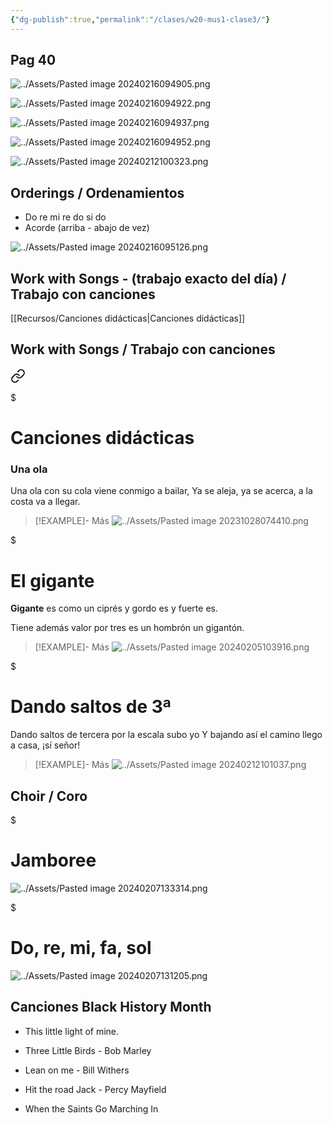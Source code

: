 ```yaml
---
{"dg-publish":true,"permalink":"/clases/w20-mus1-clase3/"}
---
```


<div class=slide>

## Pag 40

</div>
<div class=slide>

![../Assets/Pasted image 20240216094905.png](/img/user/Assets/Pasted%20image%2020240216094905.png)

</div>
<div class=slide>

![../Assets/Pasted image 20240216094922.png](/img/user/Assets/Pasted%20image%2020240216094922.png)

</div>
<div class="slide">

![../Assets/Pasted image 20240216094937.png](/img/user/Assets/Pasted%20image%2020240216094937.png)

</div>
<div class="slide">

![../Assets/Pasted image 20240216094952.png](/img/user/Assets/Pasted%20image%2020240216094952.png)

</div>
<div class="slide">

![../Assets/Pasted image 20240212100323.png](/img/user/Assets/Pasted%20image%2020240212100323.png)

</div>
<div class=slide>

## Orderings / Ordenamientos

- Do re mi re do si do
- Acorde (arriba - abajo de vez)

</div>
<div class="slide">

![../Assets/Pasted image 20240216095126.png](/img/user/Assets/Pasted%20image%2020240216095126.png)

</div>
<div class=slide>

## Work with Songs - (trabajo exacto del día) / Trabajo con canciones

[[Recursos/Canciones didácticas\|Canciones didácticas]]

</div>
<div class=slide>

## Work with Songs / Trabajo con canciones


<div class="transclusion internal-embed is-loaded"><a class="markdown-embed-link" href="/recursos/canciones-didacticas/#una-ola" aria-label="Open link"><svg xmlns="http://www.w3.org/2000/svg" width="24" height="24" viewBox="0 0 24 24" fill="none" stroke="currentColor" stroke-width="2" stroke-linecap="round" stroke-linejoin="round" class="svg-icon lucide-link"><path d="M10 13a5 5 0 0 0 7.54.54l3-3a5 5 0 0 0-7.07-7.07l-1.72 1.71"></path><path d="M14 11a5 5 0 0 0-7.54-.54l-3 3a5 5 0 0 0 7.07 7.07l1.71-1.71"></path></svg></a><div class="markdown-embed">

$<div class="markdown-embed-title">

# Canciones didácticas

</div>


### Una ola

Una ola con su cola viene conmigo a bailar,
Ya se aleja, ya se acerca, a la costa va a llegar.

>[!EXAMPLE]- Más
>![../Assets/Pasted image 20231028074410.png](/img/user/Assets/Pasted%20image%2020231028074410.png)


</div></div>


</div>
<div class="slide">


<div class="transclusion internal-embed is-loaded"><div class="markdown-embed">

$<div class="markdown-embed-title">

# El gigante

</div>



**Gigante** es
como un ciprés
y gordo es
y fuerte es.

Tiene además
valor por tres
es un hombrón
un gigantón.

>[!EXAMPLE]- Más
>![../Assets/Pasted image 20240205103916.png](/img/user/Assets/Pasted%20image%2020240205103916.png)

</div></div>


</div>
<div class="slide">


<div class="transclusion internal-embed is-loaded"><div class="markdown-embed">

$<div class="markdown-embed-title">

# Dando saltos de 3ª

</div>




Dando saltos de tercera
por la escala subo yo
Y bajando así el camino
llego a casa, ¡sí señor!

>[!EXAMPLE]- Más
>![../Assets/Pasted image 20240212101037.png](/img/user/Assets/Pasted%20image%2020240212101037.png)

</div></div>


</div>
<div class=slide>


</div>


 
<div class=slide>

## Choir / Coro


<div class="transclusion internal-embed is-loaded"><div class="markdown-embed">

$<div class="markdown-embed-title">

# Jamboree

</div>




![../Assets/Pasted image 20240207133314.png](/img/user/Assets/Pasted%20image%2020240207133314.png)

</div></div>


</div>
<div class=slide>


<div class="transclusion internal-embed is-loaded"><div class="markdown-embed">

$<div class="markdown-embed-title">

# Do, re, mi, fa, sol

</div>




![../Assets/Pasted image 20240207131205.png](/img/user/Assets/Pasted%20image%2020240207131205.png)

</div></div>


</div> 
<div class="slide">

## Canciones Black History Month

- This little light of mine.

- Three Little Birds - Bob Marley

- Lean on me - Bill Withers

- Hit the road Jack - Percy Mayfield

- When the Saints Go Marching In

</div>



